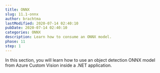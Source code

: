 ```yaml
---
title: ONNX
slug: 11.1-onnx
author: brachtma
lastModified: 2020-07-14 02:40:10
pubDate: 2020-07-14 02:40:10
categories: ONNX
description: Learn how to consume an ONNX model.
phase: 11
step: 1
---
```


In this section, you will learn how to use an object detection ONNX model from Azure Custom Vision inside a .NET application.